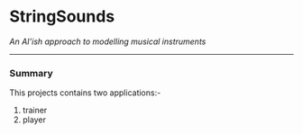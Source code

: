 # StringSounds #
*An AI'ish approach to modelling musical instruments*
- - - -

### Summary ###
This projects contains two applications:-

1. trainer
2. player


